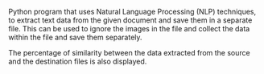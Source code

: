Python program that uses Natural Language Processing (NLP) techniques, to extract text data from the given document and save them in a separate file.
This can be used to ignore the images in the file and collect the data within the file and save them separately.

The percentage of similarity between the data extracted from the source and the destination files is also displayed.
